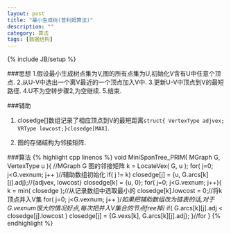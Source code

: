 ```yaml
---
layout: post
title: "最小生成树(普利姆算法)"
description: ""
category: 算法
tags: [数据结构]
---
```

{% include JB/setup %}

###思想
1.假设最小生成树点集为V,图的所有点集为U,初始化V含有U中任意个顶点.
2.从U-V中选出一个离V最近的一个顶点加入V中.
3.更新U-V中顶点到V的最短路径.
4.U不为空转步骤2,为空继续.
5.结束.

<!--more-->
###辅助

1. closedge\[\]数组记录了相应顶点到V的最短距离`struct{ VertexType adjvex; VRType lowcost;}closedge[MAX]`.

2. 图的存储结构为邻接矩阵.

###算法
{% highlight cpp linenos %}
void MiniSpanTree_PRIM( MGraph G, VertexType u ){
    //MGraph G 图的邻接矩阵
    k = LocateVex( G, u );
    for( j=0; j<G.vexnum; j++ )//辅助数组初始化
        if( j != k)
            closedge[j] = {u, G.arcs[k][j].adj};//{adjvex, lowcost}
    closedge[k] = {u, 0};
    for( j=0; j<G.vexnum; j++){
        k = min( closedge );//从记录数组中选取最小的
        closedge[k].lowcost = 0;//将k顶点并入V集
        for( j=0; j<G.vexnum; j++ )/*如果把辅助数组改为链表的话,对于G.vexnum很大的情况好点,每次把并入V集合的节点free掉*/
            if( G.arcs[k][j].adj < closedge[j].lowcost )
                closedge[j] = {G.vexs[k], G.arcs[k][j].adj};
    }//for
}
{% endhighlight %}